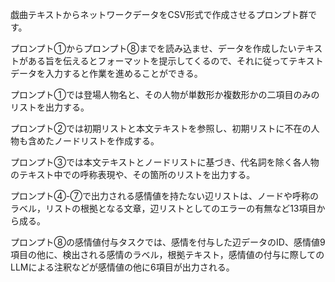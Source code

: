 戯曲テキストからネットワークデータをCSV形式で作成させるプロンプト群です。

プロンプト➀からプロンプト➇までを読み込ませ、データを作成したいテキストがある旨を伝えるとフォーマットを提示してくるので、それに従ってテキストデータを入力すると作業を進めることができる。

プロンプト➀では登場人物名と、その人物が単数形か複数形かの二項目のみのリストを出力する。

プロンプト➁では初期リストと本文テキストを参照し、初期リストに不在の人物も含めたノードリストを作成する。

プロンプト➂では本文テキストとノードリストに基づき、代名詞を除く各人物のテキスト中での呼称表現や、その箇所のリストを出力する。

プロンプト➃-➆で出力される感情値を持たない辺リストは、ノードや呼称のラベル，リストの根拠となる文章，辺リストとしてのエラーの有無など13項目から成る。

プロンプト➇の感情値付与タスクでは、感情を付与した辺データのID、感情値9項目の他に、検出される感情のラベル，根拠テキスト，感情値の付与に際してのLLMによる注釈などが感情値の他に6項目が出力される。
